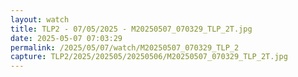 ```yaml
---
layout: watch
title: TLP2 - 07/05/2025 - M20250507_070329_TLP_2T.jpg
date: 2025-05-07 07:03:29
permalink: /2025/05/07/watch/M20250507_070329_TLP_2
capture: TLP2/2025/202505/20250506/M20250507_070329_TLP_2T.jpg
---
```

